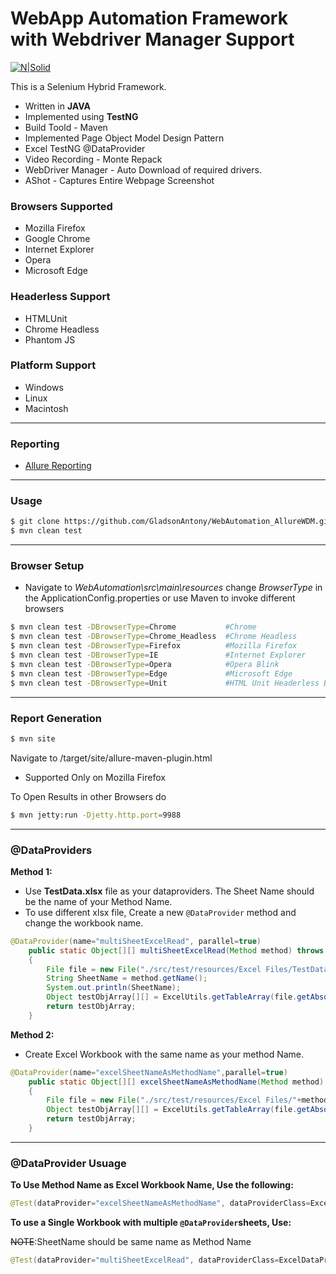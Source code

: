# WebApp Automation Framework with Webdriver Manager Support

[![N|Solid](http://www.seleniumhq.org/images/selenium-logo.png)](http://www.seleniumhq.org/) 

This is a Selenium Hybrid Framework.
 - Written in **JAVA**
 - Implemented using **TestNG**
 - Build Toold - Maven
 - Implemented Page Object Model Design Pattern
 - Excel TestNG @DataProvider
 - Video Recording - Monte Repack
 - WebDriver Manager - Auto Download of required drivers. 
 - AShot - Captures Entire Webpage Screenshot

### Browsers Supported
 - Mozilla Firefox
 - Google Chrome
 - Internet Explorer
 - Opera
 - Microsoft Edge

### Headerless Support
 - HTMLUnit
 - Chrome Headless
 - Phantom JS

### Platform Support
 - Windows
 - Linux
 - Macintosh

---
### Reporting
 - [Allure Reporting](http://allure.qatools.ru/)
 
---
### Usage
```sh
$ git clone https://github.com/GladsonAntony/WebAutomation_AllureWDM.git
$ mvn clean test
```
---
### Browser Setup
 - Navigate to *WebAutomation\src\main\resources* change *BrowserType* in the ApplicationConfig.properties
 or use Maven to invoke different browsers

```sh
$ mvn clean test -DBrowserType=Chrome			#Chrome
$ mvn clean test -DBrowserType=Chrome_Headless	#Chrome Headless
$ mvn clean test -DBrowserType=Firefox			#Mozilla Firefox
$ mvn clean test -DBrowserType=IE				#Internet Explorer
$ mvn clean test -DBrowserType=Opera			#Opera Blink
$ mvn clean test -DBrowserType=Edge				#Microsoft Edge
$ mvn clean test -DBrowserType=Unit				#HTML Unit Headerless Browser
```
---
### Report Generation
```sh
$ mvn site
```
Navigate to /target/site/allure-maven-plugin.html
 - Supported Only on Mozilla Firefox
 
To Open Results in other Browsers do
```sh
$ mvn jetty:run -Djetty.http.port=9988
```
---

### @DataProviders

**__Method 1:__** 
 - Use **TestData.xlsx** file as your dataproviders. The Sheet Name should be the name of your Method Name.
 - To use different xlsx file, Create a new `@DataProvider` method and change the workbook name.
```java
@DataProvider(name="multiSheetExcelRead", parallel=true)
	public static Object[][] multiSheetExcelRead(Method method) throws Exception
	{
		File file = new File("./src/test/resources/Excel Files/TestData.xlsx");
		String SheetName = method.getName();
		System.out.println(SheetName);
		Object testObjArray[][] = ExcelUtils.getTableArray(file.getAbsolutePath(), SheetName);
		return testObjArray;
	}
```

**__Method 2:__**
 - Create Excel Workbook with the same name as your method Name.
```java
@DataProvider(name="excelSheetNameAsMethodName",parallel=true)
	public static Object[][] excelSheetNameAsMethodName(Method method) throws Exception
	{
		File file = new File("./src/test/resources/Excel Files/"+method.getName()+".xlsx");
		Object testObjArray[][] = ExcelUtils.getTableArray(file.getAbsolutePath());
		return testObjArray;
	}
 ```
 ---
 
 ### @DataProvider Usuage
 
__To Use Method Name as Excel Workbook Name, Use the following:__
```java
@Test(dataProvider="excelSheetNameAsMethodName", dataProviderClass=ExcelDataProvider.class)
```

__To use a Single Workbook with multiple `@DataProvider`sheets, Use:__

~~NOTE~~:SheetName should be same name as Method Name
```java
@Test(dataProvider="multiSheetExcelRead", dataProviderClass=ExcelDataProvider.class)
```
